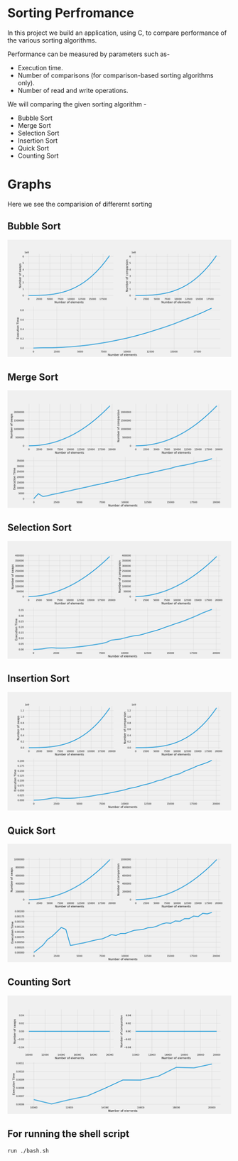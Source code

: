 # Sorting Perfromance
  In this project we build an application, using C, to compare performance of the various sorting algorithms.

Performance can be measured by parameters such as-
- Execution time.
- Number of comparisons (for comparison-based sorting algorithms only).
- Number of read and write operations.

We will comparing the given sorting algorithm -

- Bubble Sort
- Merge Sort
- Selection Sort
- Insertion Sort
- Quick Sort
- Counting Sort

# Graphs 
Here we see the comparision of differernt sorting

## Bubble Sort
![](scr/Bubble.png)

## Merge Sort
![](scr/Merge.png)

## Selection Sort
![](scr/Selection.png)

## Insertion Sort
![](scr/Insertion.png)

## Quick Sort
![](scr/Quick.png)

## Counting Sort
![](scr/Counting.png)


## For running the shell script 
    run ./bash.sh